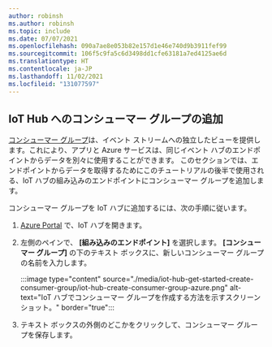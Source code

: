 ```yaml
---
author: robinsh
ms.author: robinsh
ms.topic: include
ms.date: 07/07/2021
ms.openlocfilehash: 090a7ae8e053b82e157d1e46e740d9b3911fef99
ms.sourcegitcommit: 106f5c9fa5c6d3498dd1cfe63181a7ed4125ae6d
ms.translationtype: HT
ms.contentlocale: ja-JP
ms.lasthandoff: 11/02/2021
ms.locfileid: "131077597"
---
```

## <a name="add-a-consumer-group-to-your-iot-hub"></a>IoT Hub へのコンシューマー グループの追加

[コンシューマー グループ](../articles/event-hubs/event-hubs-features.md#event-consumers)は、イベント ストリームへの独立したビューを提供します。これにより、アプリと Azure サービスは、同じイベント ハブのエンドポイントからデータを別々に使用することができます。 このセクションでは、エンドポイントからデータを取得するためにこのチュートリアルの後半で使用される、IoT ハブの組み込みのエンドポイントにコンシューマー グループを追加します。

コンシューマー グループを IoT ハブに追加するには、次の手順に従います。

1. [Azure Portal](https://portal.azure.com/) で、IoT ハブを開きます。

1. 左側のペインで、 **[組み込みのエンドポイント]** を選択します。 **[コンシューマー グループ]** の下のテキスト ボックスに、新しいコンシューマー グループの名前を入力します。

   :::image type="content" source="./media/iot-hub-get-started-create-consumer-group/iot-hub-create-consumer-group-azure.png" alt-text="IoT ハブでコンシューマー グループを作成する方法を示すスクリーンショット。" border="true":::

1. テキスト ボックスの外側のどこかをクリックして、コンシューマー グループを保存します。